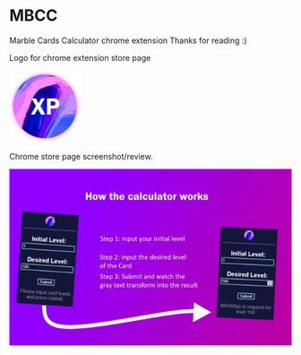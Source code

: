 # MBCC
Marble Cards Calculator chrome extension
Thanks for reading :)

Logo for chrome extension store page

![](https://github.com/lllearners/MBCC/blob/main/marble-store-logo.jpg)


Chrome store page screenshot/review.

![](https://github.com/lllearners/MBCC/blob/main/store-screenshot.jpg)

